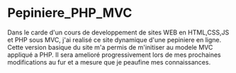 # Pepiniere_PHP_MVC
Dans le carde d'un cours de developpement de sites WEB en HTML,CSS,JS et PHP sous MVC, j'ai realisé ce site dynamique d'une pepiniere en ligne.
Cette version basique du site m'a permis de m'initiser au modele MVC appliqué a PHP.
Il sera amelioré progressivement lors de mes prochaines modifications au fur et a mesure que je peaufine mes connaissances.
